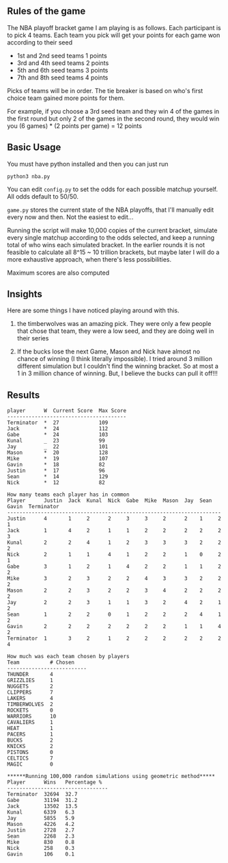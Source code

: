 Rules of the game
---
The NBA playoff bracket game I am playing is as follows. 
Each participant is to pick 4 teams. Each team you pick will get your points for each game won according to their seed
- 1st and 2nd seed teams 1 points
- 3rd and 4th seed teams 2 points
- 5th and 6th seed teams 3 points
- 7th and 8th seed teams 4 points

Picks of teams will be in order. The tie breaker is based on who's first choice team gained more points for them.

For example, if you choose a 3rd seed team and they win 4 of the games in the first round but only 2 of the games in the second round, they would win you (6 games) * (2 points per game) = 12 points

Basic Usage
---
You must have python installed and then you can just run

```python3 nba.py```

You can edit ```config.py``` to set the odds for each possible matchup yourself. All odds default to 50/50.

```game.py``` stores the current state of the NBA playoffs, that I'll manually edit every now and then. Not the easiest to edit...

Running the script will make 10,000 copies of the current bracket, simulate every single matchup according to the odds selected, and keep a running total of who wins each simulated bracket.
In the earlier rounds it is not feasible to calculate all 8^15 ~ 10 trillion brackets, but maybe later I will do a more exhaustive approach, when there's less possibilities.

Maximum scores are also computed

Insights
---
Here are some things I have noticed playing around with this.

1) the timberwolves was an amazing pick. They were only a few people that chose that team, they were a low seed, and they are doing well in their series

2) If the bucks lose the next Game, Mason and Nick have almost no chance of winning (I think literally impossible). I tried around 3 million different simulation but I couldn't find the winning bracket. So at most a 1 in 3 million chance of winning.
But, I believe the bucks can pull it off!!!

Results
---
```
player      W  Current Score  Max Score
---------------------------------------
Terminator  *  27             109      
Jack        *  24             112      
Gabe        *  24             103      
Kunal       _  23             99       
Jay         _  22             101      
Mason       *  20             128      
Mike        *  19             107      
Gavin       *  18             82       
Justin      *  17             96       
Sean        *  14             129      
Nick        *  12             82       

How many teams each player has in common
Player      Justin  Jack  Kunal  Nick  Gabe  Mike  Mason  Jay  Sean  Gavin  Terminator
----------------------------------------------------------------------
Justin      4       1     2      2     3     3     2      2    1     2      1         
Jack        1       4     2      1     1     2     2      2    2     2      3         
Kunal       2       2     4      1     2     3     3      3    2     2      2         
Nick        2       1     1      4     1     2     2      1    0     2      1         
Gabe        3       1     2      1     4     2     2      1    1     2      2         
Mike        3       2     3      2     2     4     3      3    2     2      2         
Mason       2       2     3      2     2     3     4      2    2     2      2         
Jay         2       2     3      1     1     3     2      4    2     1      2         
Sean        1       2     2      0     1     2     2      2    4     1      2         
Gavin       2       2     2      2     2     2     2      1    1     4      2         
Terminator  1       3     2      1     2     2     2      2    2     2      4         

How much was each team chosen by players
Team          # Chosen
--------------------------
THUNDER       4       
GRIZZLIES     1       
NUGGETS       2       
CLIPPERS      7       
LAKERS        4       
TIMBERWOLVES  2       
ROCKETS       0       
WARRIORS      10      
CAVALIERS     1       
HEAT          1       
PACERS        1       
BUCKS         2       
KNICKS        2       
PISTONS       0       
CELTICS       7       
MAGIC         0       
 
******Running 100,000 random simulations using geometric method*****
Player      Wins   Percentage %
---------------------------------
Terminator  32694  32.7        
Gabe        31194  31.2        
Jack        13502  13.5        
Kunal       6339   6.3         
Jay         5855   5.9         
Mason       4226   4.2         
Justin      2728   2.7         
Sean        2268   2.3         
Mike        830    0.8         
Nick        258    0.3         
Gavin       106    0.1 
```